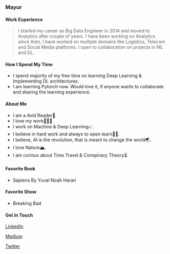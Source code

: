 ### Mayur

#### Work Experience

   >I started my career as Big Data Engineer in 2014 and moved to Analytics after couple of years. I have been working on Analytics since then, I have worked on multiple domains like Logistics, Telecom and Social Media platforms. I open to collaboration on projects in ML and DL.
   
#### How I Spend My Time
   * I spend majority of my free time on learning Deep Learning & Implementing DL architectures. 
   * I am learning Pytorch now. Would love it, if anyone wants to collaborate and sharing the learning experience. 

#### About Me

   * I am a Avid Reader📖.
   * I love my work👨🏼‍💼.
   * I work on Machine & Deep Learning📈.
   * I believe in hard work and always to open learn✍🏻.
   * I believe, AI is the revolution, that is meant to change the world🌏.
   * I love Nature🏔.
   * I am curious about Time Travel & Conspiracy Theory⏳.
   
#### Favorite Book
   * Sapiens By Yuval Noah Harari

#### Favorite Show
   * Breaking Bad
    
#### Get In Touch

 [LinkedIn](http://linkedin.com/in/mayur-jain-software-engineer/)
 
 [Medium](https://medium.com/@mayur87545)
 
 [Twitter](https://twitter.com/mayur__22/)
